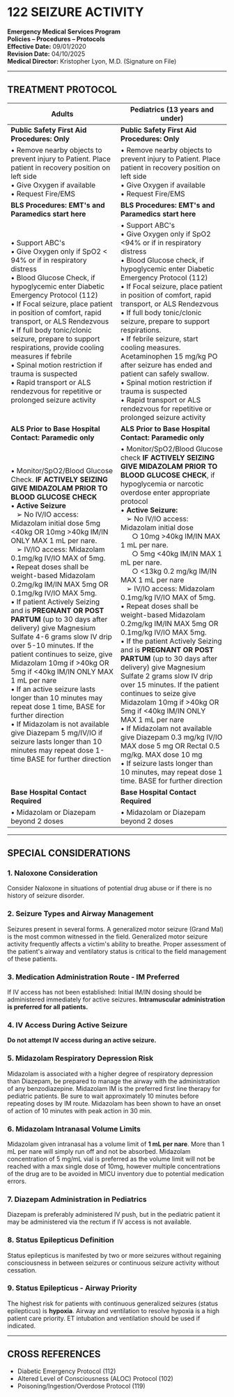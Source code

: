 # 122 SEIZURE ACTIVITY

**Emergency Medical Services Program**  
**Policies – Procedures – Protocols**  
**Effective Date:** 09/01/2020  
**Revision Date:** 04/10/2025  
**Medical Director:** Kristopher Lyon, M.D. (Signature on File)

---

## TREATMENT PROTOCOL

| **Adults** | **Pediatrics (13 years and under)** |
|------------|-------------------------------------|
| **Public Safety First Aid Procedures: Only** | **Public Safety First Aid Procedures: Only** |
| • Remove nearby objects to prevent injury to Patient. Place patient in recovery position on left side<br>• Give Oxygen if available<br>• Request Fire/EMS | • Remove nearby objects to prevent injury to Patient. Place patient in recovery position on left side<br>• Give Oxygen if available<br>• Request Fire/EMS |
| **BLS Procedures: EMT's and Paramedics start here** | **BLS Procedures: EMT's and Paramedics start here** |
| • Support ABC's<br>• Give Oxygen only if SpO2 < 94% or if in respiratory distress<br>• Blood Glucose Check, if hypoglycemic enter Diabetic Emergency Protocol (112)<br>• If Focal seizure, place patient in position of comfort, rapid transport, or ALS Rendezvous<br>• If full body tonic/clonic seizure, prepare to support respirations, provide cooling measures if febrile<br>• Spinal motion restriction if trauma is suspected<br>• Rapid transport or ALS rendezvous for repetitive or prolonged seizure activity | • Support ABC's<br>• Give Oxygen only if SpO2 <94% or if in respiratory distress<br>• Blood Glucose check, if hypoglycemic enter Diabetic Emergency Protocol (112)<br>• If Focal seizure, place patient in position of comfort, rapid transport, or ALS Rendezvous<br>• If full body tonic/clonic seizure, prepare to support respirations.<br>• If febrile seizure, start cooling measures. Acetaminophen 15 mg/kg PO after seizure has ended and patient can safely swallow.<br>• Spinal motion restriction if trauma is suspected<br>• Rapid transport or ALS rendezvous for repetitive or prolonged seizure activity |
| **ALS Prior to Base Hospital Contact: Paramedic only** | **ALS Prior to Base Hospital Contact: Paramedic only** |
| • Monitor/SpO2/Blood Glucose Check. **IF ACTIVELY SEIZING GIVE MIDAZOLAM PRIOR TO BLOOD GLUCOSE CHECK**<br>• **Active Seizure**<br>&nbsp;&nbsp;&nbsp;➢ No IV/IO access: Midazolam initial dose 5mg <40kg OR 10mg >40kg IM/IN ONLY MAX 1 mL per nare.<br>&nbsp;&nbsp;&nbsp;➢ IV/IO access: Midazolam 0.1mg/kg IV/IO MAX of 5mg.<br>• Repeat doses shall be weight-based Midazolam 0.2mg/kg IM/IN MAX 5mg OR 0.1mg/kg IV/IO MAX 5mg.<br>• If patient Actively Seizing and is **PREGNANT OR POST PARTUM** (up to 30 days after delivery) give Magnesium Sulfate 4-6 grams slow IV drip over 5-10 minutes. If the patient continues to seize, give Midazolam 10mg if >40kg OR 5mg if <40kg IM/IN ONLY MAX 1 mL per nare<br>• If an active seizure lasts longer than 10 minutes may repeat dose 1 time, BASE for further direction<br>• If Midazolam is not available give Diazepam 5 mg/IV/IO if seizure lasts longer than 10 minutes may repeat dose 1-time BASE for further direction | • Monitor/SpO2/Blood Glucose check **IF ACTIVELY SEIZING GIVE MIDAZOLAM PRIOR TO BLOOD GLUCOSE CHECK**, if hypoglycemia or narcotic overdose enter appropriate protocol<br>• **Active Seizure:**<br>&nbsp;&nbsp;&nbsp;➢ No IV/IO access: Midazolam initial dose<br>&nbsp;&nbsp;&nbsp;&nbsp;&nbsp;&nbsp;○ 10mg >40kg IM/IN MAX 1 mL per nare.<br>&nbsp;&nbsp;&nbsp;&nbsp;&nbsp;&nbsp;○ 5mg <40kg IM/IN MAX 1 mL per nare.<br>&nbsp;&nbsp;&nbsp;&nbsp;&nbsp;&nbsp;○ <13kg 0.2 mg/kg IM/IN MAX 1 mL per nare<br>&nbsp;&nbsp;&nbsp;➢ IV/IO access: Midazolam 0.1mg/kg IV/IO MAX of 5mg.<br>• Repeat doses shall be weight-based Midazolam 0.2mg/kg IM/IN MAX 5mg OR 0.1mg/kg IV/IO MAX 5mg.<br>• If the patient Actively Seizing and is **PREGNANT OR POST PARTUM** (up to 30 days after delivery) give Magnesium Sulfate 2 grams slow IV drip over 15 minutes. If the patient continues to seize give Midazolam 10mg if >40kg OR 5mg if <40kg IM/IN ONLY MAX 1 mL per nare<br>• If Midazolam not available give Diazepam 0.3 mg/kg IV/IO MAX dose 5 mg OR Rectal 0.5 mg/kg. MAX dose 10 mg<br>• If seizure lasts longer than 10 minutes, may repeat dose 1 time. BASE for further direction |
| **Base Hospital Contact Required** | **Base Hospital Contact Required** |
| • Midazolam or Diazepam beyond 2 doses | • Midazolam or Diazepam beyond 2 doses |

---

## SPECIAL CONSIDERATIONS

### 1. Naloxone Consideration

Consider Naloxone in situations of potential drug abuse or if there is no history of seizure disorder.

### 2. Seizure Types and Airway Management

Seizures present in several forms. A generalized motor seizure (Grand Mal) is the most common witnessed in the field. Generalized motor seizure activity frequently affects a victim's ability to breathe. Proper assessment of the patient's airway and ventilatory status is critical to the field management of these patients.

### 3. Medication Administration Route - IM Preferred

If IV access has not been established: Initial IM/IN dosing should be administered immediately for active seizures. **Intramuscular administration is preferred for all patients.**

### 4. IV Access During Active Seizure

**Do not attempt IV access during an active seizure.**

### 5. Midazolam Respiratory Depression Risk

Midazolam is associated with a higher degree of respiratory depression than Diazepam, be prepared to manage the airway with the administration of any benzodiazepine. Midazolam IM is the preferred first line therapy for pediatric patients. Be sure to wait approximately 10 minutes before repeating doses by IM route. Midazolam has been shown to have an onset of action of 10 minutes with peak action in 30 min.

### 6. Midazolam Intranasal Volume Limits

Midazolam given intranasal has a volume limit of **1 mL per nare**. More than 1 mL per nare will simply run off and not be absorbed. Midazolam concentration of 5 mg/mL vial is preferred as the volume limit will not be reached with a max single dose of 10mg, however multiple concentrations of the drug are to be avoided in MICU inventory due to potential medication errors.

### 7. Diazepam Administration in Pediatrics

Diazepam is preferably administered IV push, but in the pediatric patient it may be administered via the rectum if IV access is not available.

### 8. Status Epilepticus Definition

Status epilepticus is manifested by two or more seizures without regaining consciousness in between seizures or continuous seizure activity without cessation.

### 9. Status Epilepticus - Airway Priority

The highest risk for patients with continuous generalized seizures (status epilepticus) is **hypoxia**. Airway and ventilation to resolve hypoxia is a high patient care priority. ET intubation and ventilation should be used if indicated.

---

## CROSS REFERENCES

- Diabetic Emergency Protocol (112)
- Altered Level of Consciousness (ALOC) Protocol (102)
- Poisoning/Ingestion/Overdose Protocol (119)



